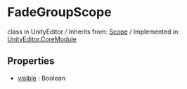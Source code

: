 # FadeGroupScope
class in UnityEditor
 / Inherits from: <a href="https://docs.unity3d.com/6000.2/Documentation/ScriptReference/Scope.html">Scope</a> / Implemented in: <a href="https://docs.unity3d.com/6000.2/Documentation/ScriptReference/UnityEditor.CoreModule.html">UnityEditor.CoreModule</a>

## Properties
- <a href="https://docs.unity3d.com/6000.2/Documentation/ScriptReference/FadeGroupScope-visible.html">visible</a> : Boolean
